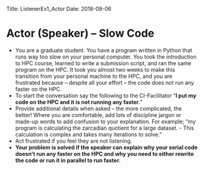Title: ListenerEx1_Actor
Date: 2018-08-06

# Actor (Speaker) – Slow Code

- You are a graduate student. You have a program written in Python that runs way too slow on your personal computer. You took the introduction to HPC course, learned to write a submission script, and ran the same program on the HPC.  It took you almost two weeks to make this transition from your personal machine to the HPC, and you are frustrated because – despite all your effort – the code does not run any faster on the HPC.
- To start the conversation say the following to the CI-Facilitator “**I put my code on the HPC and it is not running any faster.**”
- Provide additional details when asked – the more complicated, the better! Where you are comfortable, add lots of discipline jargon or made-up words to add confusion to your explanation. For example; “my program is calculating the zarcadian quotient for a large dataset. - This calculation is complex and takes many iterations to solve.”
- Act frustrated if you feel they are not listening.
- **Your problem is solved if the speaker can explain why your serial code doesn’t run any faster on the HPC and why you need to either rewrite the code or run it in parallel to run faster.** 
